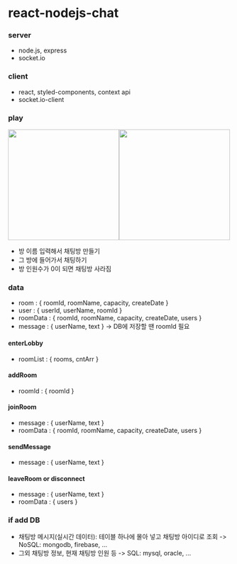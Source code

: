 # react-nodejs-chat

### server
- node.js, express
- socket.io

### client
- react, styled-components, context api
- socket.io-client

### play
<div style="display: flex;">
  <img style="width: 250px;" src="https://user-images.githubusercontent.com/86469788/216759365-aafcfbae-01ad-4512-a0bc-ad2d7a4f3d78.png">
  <img style="width: 250px;" src="https://user-images.githubusercontent.com/86469788/216534195-f11220e2-6eb5-49ca-a11a-25f8790b3ea1.png">
</div>

- 방 이름 입력해서 채팅방 만들기
- 그 방에 들어가서 채팅하기
- 방 인원수가 0이 되면 채팅방 사라짐

### data
- room : { roomId, roomName, capacity, createDate }
- user : { userId, userName, roomId }
- roomData : { roomId, roomName, capacity, createDate, users }
- message : { userName, text } -> DB에 저장할 땐 roomId 필요

#### enterLobby
- roomList : { rooms, cntArr }

#### addRoom
- roomId : { roomId }

#### joinRoom
- message : { userName, text }
- roomData : { roomId, roomName, capacity, createDate, users }

#### sendMessage
- message : { userName, text }

#### leaveRoom or disconnect
- message : { userName, text }
- roomData : { users }

### if add DB
- 채팅방 메시지(실시간 데이터): 테이블 하나에 몰아 넣고 채팅방 아이디로 조회 -> NoSQL: mongodb, firebase, ...
- 그외 채팅방 정보, 현재 채팅방 인원 등 -> SQL: mysql, oracle, ...
